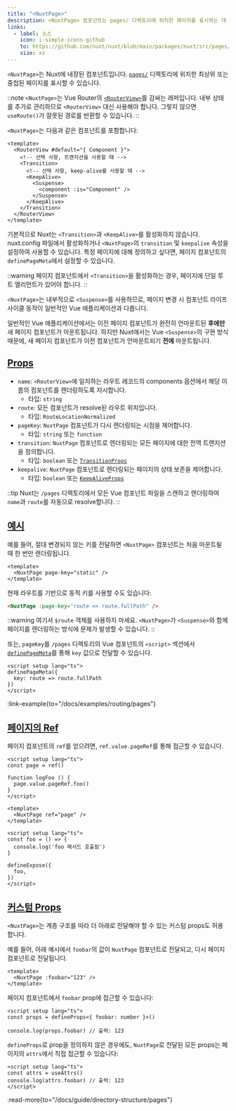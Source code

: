 ```yaml
---
title: "<NuxtPage>"
description: <NuxtPage> 컴포넌트는 pages/ 디렉토리에 위치한 페이지를 표시하는 데 필요합니다.
links:
  - label: 소스
    icon: i-simple-icons-github
    to: https://github.com/nuxt/nuxt/blob/main/packages/nuxt/src/pages/runtime/page.ts
    size: xs
---
```


`<NuxtPage>`는 Nuxt에 내장된 컴포넌트입니다. [`pages/`](/docs/guide/directory-structure/pages) 디렉토리에 위치한 최상위 또는 중첩된 페이지를 표시할 수 있습니다.

::note
`<NuxtPage>`는 Vue Router의 [`<RouterView>`](https://router.vuejs.org/api/interfaces/RouterViewProps.html#interface-routerviewprops)를 감싸는 래퍼입니다. 내부 상태를 추가로 관리하므로 `<RouterView>` 대신 사용해야 합니다. 그렇지 않으면 `useRoute()`가 잘못된 경로를 반환할 수 있습니다.
::

`<NuxtPage>`는 다음과 같은 컴포넌트를 포함합니다:

```vue
<template>
  <RouterView #default="{ Component }">
    <!-- 선택 사항, 트랜지션을 사용할 때 -->
    <Transition>
      <!-- 선택 사항, keep-alive를 사용할 때 -->
      <KeepAlive>
        <Suspense>
          <component :is="Component" />
        </Suspense>
      </KeepAlive>
    </Transition>
  </RouterView>
</template>
```

기본적으로 Nuxt는 `<Transition>`과 `<KeepAlive>`를 활성화하지 않습니다. nuxt.config 파일에서 활성화하거나 `<NuxtPage>`의 `transition` 및 `keepalive` 속성을 설정하여 사용할 수 있습니다. 특정 페이지에 대해 정의하고 싶다면, 페이지 컴포넌트의 `definePageMeta`에서 설정할 수 있습니다.

::warning
페이지 컴포넌트에서 `<Transition>`을 활성화하는 경우, 페이지에 단일 루트 엘리먼트가 있어야 합니다.
::

`<NuxtPage>`는 내부적으로 `<Suspense>`를 사용하므로, 페이지 변경 시 컴포넌트 라이프사이클 동작이 일반적인 Vue 애플리케이션과 다릅니다.

일반적인 Vue 애플리케이션에서는 이전 페이지 컴포넌트가 완전히 언마운트된 **후에만** 새 페이지 컴포넌트가 마운트됩니다. 하지만 Nuxt에서는 Vue `<Suspense>`의 구현 방식 때문에, 새 페이지 컴포넌트가 이전 컴포넌트가 언마운트되기 **전에** 마운트됩니다.  

## [Props](#props)

- `name`: `<RouterView>`에 일치하는 라우트 레코드의 components 옵션에서 해당 이름의 컴포넌트를 렌더링하도록 지시합니다.
  - 타입: `string`
- `route`: 모든 컴포넌트가 resolve된 라우트 위치입니다.
  - 타입: `RouteLocationNormalized`
- `pageKey`: `NuxtPage` 컴포넌트가 다시 렌더링되는 시점을 제어합니다.
  - 타입: `string` 또는 `function`
- `transition`: `NuxtPage` 컴포넌트로 렌더링되는 모든 페이지에 대한 전역 트랜지션을 정의합니다.
  - 타입: `boolean` 또는 [`TransitionProps`](https://vuejs.org/api/built-in-components#transition)
- `keepalive`: `NuxtPage` 컴포넌트로 렌더링되는 페이지의 상태 보존을 제어합니다.
  - 타입: `boolean` 또는 [`KeepAliveProps`](https://vuejs.org/api/built-in-components#keepalive)

::tip
Nuxt는 `/pages` 디렉토리에서 모든 Vue 컴포넌트 파일을 스캔하고 렌더링하여 `name`과 `route`를 자동으로 resolve합니다.
::

## [예시](#example)

예를 들어, 절대 변경되지 않는 키를 전달하면 `<NuxtPage>` 컴포넌트는 처음 마운트될 때 한 번만 렌더링됩니다.

```vue [app.vue]
<template>
  <NuxtPage page-key="static" />
</template>
```

현재 라우트를 기반으로 동적 키를 사용할 수도 있습니다:

```html
<NuxtPage :page-key="route => route.fullPath" />
```

::warning
여기서 `$route` 객체를 사용하지 마세요. `<NuxtPage>`가 `<Suspense>`와 함께 페이지를 렌더링하는 방식에 문제가 발생할 수 있습니다.
::

또는, `pageKey`를 `/pages` 디렉토리의 Vue 컴포넌트의 `<script>` 섹션에서 [`definePageMeta`](/docs/api/utils/define-page-meta)를 통해 `key` 값으로 전달할 수 있습니다.

```vue [pages/my-page.vue]
<script setup lang="ts">
definePageMeta({
  key: route => route.fullPath
})
</script>
```

:link-example{to="/docs/examples/routing/pages"}

## [페이지의 Ref](#pages-ref)

페이지 컴포넌트의 `ref`를 얻으려면, `ref.value.pageRef`를 통해 접근할 수 있습니다.

````vue [app.vue]
<script setup lang="ts">
const page = ref()

function logFoo () {
  page.value.pageRef.foo()
}
</script>

<template>
  <NuxtPage ref="page" />
</template>
````

````vue [my-page.vue]
<script setup lang="ts">
const foo = () => {
  console.log('foo 메서드 호출됨')
}

defineExpose({
  foo,
})
</script>
````

## [커스텀 Props](#custom-props)

`<NuxtPage>`는 계층 구조를 따라 더 아래로 전달해야 할 수 있는 커스텀 props도 허용합니다.

예를 들어, 아래 예시에서 `foobar`의 값이 `NuxtPage` 컴포넌트로 전달되고, 다시 페이지 컴포넌트로 전달됩니다.

```vue [app.vue]
<template>
  <NuxtPage :foobar="123" />
</template>
```

페이지 컴포넌트에서 `foobar` prop에 접근할 수 있습니다:

```vue [pages/page.vue]
<script setup lang="ts">
const props = defineProps<{ foobar: number }>()

console.log(props.foobar) // 출력: 123
```

`defineProps`로 prop을 정의하지 않은 경우에도, `NuxtPage`로 전달된 모든 props는 페이지의 `attrs`에서 직접 접근할 수 있습니다:

```vue [pages/page.vue]
<script setup lang="ts">
const attrs = useAttrs()
console.log(attrs.foobar) // 출력: 123
</script>
```

:read-more{to="/docs/guide/directory-structure/pages"}
